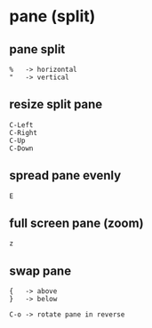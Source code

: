 # pane (split)
## pane split
    %   -> horizontal
    "   -> vertical

## resize split pane
    C-Left
    C-Right
    C-Up
    C-Down

## spread pane evenly
    E

## full screen pane (zoom)
    z

## swap pane
    {   -> above
    }   -> below

    C-o -> rotate pane in reverse


